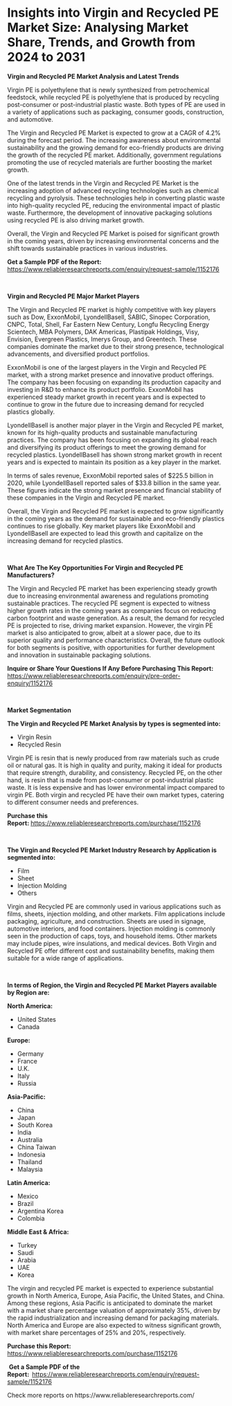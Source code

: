 <p><h1>Insights into Virgin and Recycled PE Market Size: Analysing Market Share, Trends, and Growth from 2024 to 2031</h1></p><p><strong>Virgin and Recycled PE Market Analysis and Latest Trends</strong></p>
<p><p>Virgin PE is polyethylene that is newly synthesized from petrochemical feedstock, while recycled PE is polyethylene that is produced by recycling post-consumer or post-industrial plastic waste. Both types of PE are used in a variety of applications such as packaging, consumer goods, construction, and automotive.</p><p>The Virgin and Recycled PE Market is expected to grow at a CAGR of 4.2% during the forecast period. The increasing awareness about environmental sustainability and the growing demand for eco-friendly products are driving the growth of the recycled PE market. Additionally, government regulations promoting the use of recycled materials are further boosting the market growth.</p><p>One of the latest trends in the Virgin and Recycled PE Market is the increasing adoption of advanced recycling technologies such as chemical recycling and pyrolysis. These technologies help in converting plastic waste into high-quality recycled PE, reducing the environmental impact of plastic waste. Furthermore, the development of innovative packaging solutions using recycled PE is also driving market growth.</p><p>Overall, the Virgin and Recycled PE Market is poised for significant growth in the coming years, driven by increasing environmental concerns and the shift towards sustainable practices in various industries.</p></p>
<p><strong>Get a Sample PDF of the Report:&nbsp;</strong> <a href="https://www.reliableresearchreports.com/enquiry/request-sample/1152176">https://www.reliableresearchreports.com/enquiry/request-sample/1152176</a></p>
<p>&nbsp;</p>
<p><strong>Virgin and Recycled PE Major Market Players</strong></p>
<p><p>The Virgin and Recycled PE market is highly competitive with key players such as Dow, ExxonMobil, LyondellBasell, SABIC, Sinopec Corporation, CNPC, Total, Shell, Far Eastern New Century, Longfu Recycling Energy Scientech, MBA Polymers, DAK Americas, Plastipak Holdings, Visy, Envision, Evergreen Plastics, Imerys Group, and Greentech. These companies dominate the market due to their strong presence, technological advancements, and diversified product portfolios.</p><p>ExxonMobil is one of the largest players in the Virgin and Recycled PE market, with a strong market presence and innovative product offerings. The company has been focusing on expanding its production capacity and investing in R&D to enhance its product portfolio. ExxonMobil has experienced steady market growth in recent years and is expected to continue to grow in the future due to increasing demand for recycled plastics globally.</p><p>LyondellBasell is another major player in the Virgin and Recycled PE market, known for its high-quality products and sustainable manufacturing practices. The company has been focusing on expanding its global reach and diversifying its product offerings to meet the growing demand for recycled plastics. LyondellBasell has shown strong market growth in recent years and is expected to maintain its position as a key player in the market.</p><p>In terms of sales revenue, ExxonMobil reported sales of $225.5 billion in 2020, while LyondellBasell reported sales of $33.8 billion in the same year. These figures indicate the strong market presence and financial stability of these companies in the Virgin and Recycled PE market.</p><p>Overall, the Virgin and Recycled PE market is expected to grow significantly in the coming years as the demand for sustainable and eco-friendly plastics continues to rise globally. Key market players like ExxonMobil and LyondellBasell are expected to lead this growth and capitalize on the increasing demand for recycled plastics.</p></p>
<p>&nbsp;</p>
<p><strong>What Are The Key Opportunities For Virgin and Recycled PE Manufacturers?</strong></p>
<p><p>The Virgin and Recycled PE market has been experiencing steady growth due to increasing environmental awareness and regulations promoting sustainable practices. The recycled PE segment is expected to witness higher growth rates in the coming years as companies focus on reducing carbon footprint and waste generation. As a result, the demand for recycled PE is projected to rise, driving market expansion. However, the virgin PE market is also anticipated to grow, albeit at a slower pace, due to its superior quality and performance characteristics. Overall, the future outlook for both segments is positive, with opportunities for further development and innovation in sustainable packaging solutions.</p></p>
<p><strong>Inquire or Share Your Questions If Any Before Purchasing This Report:</strong> <a href="https://www.reliableresearchreports.com/enquiry/pre-order-enquiry/1152176">https://www.reliableresearchreports.com/enquiry/pre-order-enquiry/1152176</a></p>
<p>&nbsp;</p>
<p><strong>Market Segmentation</strong></p>
<p><strong>The Virgin and Recycled PE Market Analysis by types is segmented into:</strong></p>
<p><ul><li>Virgin Resin</li><li>Recycled Resin</li></ul></p>
<p><p>Virgin PE is resin that is newly produced from raw materials such as crude oil or natural gas. It is high in quality and purity, making it ideal for products that require strength, durability, and consistency. Recycled PE, on the other hand, is resin that is made from post-consumer or post-industrial plastic waste. It is less expensive and has lower environmental impact compared to virgin PE. Both virgin and recycled PE have their own market types, catering to different consumer needs and preferences.</p></p>
<p><strong>Purchase this Report:&nbsp;</strong><a href="https://www.reliableresearchreports.com/purchase/1152176">https://www.reliableresearchreports.com/purchase/1152176</a></p>
<p>&nbsp;</p>
<p><strong>The Virgin and Recycled PE Market Industry Research by Application is segmented into:</strong></p>
<p><ul><li>Film</li><li>Sheet</li><li>Injection Molding</li><li>Others</li></ul></p>
<p><p>Virgin and Recycled PE are commonly used in various applications such as films, sheets, injection molding, and other markets. Film applications include packaging, agriculture, and construction. Sheets are used in signage, automotive interiors, and food containers. Injection molding is commonly seen in the production of caps, toys, and household items. Other markets may include pipes, wire insulations, and medical devices. Both Virgin and Recycled PE offer different cost and sustainability benefits, making them suitable for a wide range of applications.</p></p>
<p>&nbsp;</p>
<p><strong>In terms of Region, the Virgin and Recycled PE Market Players available by Region are:</strong></p>
<p>
    <p> <strong> North America: </strong>
        <ul>
            <li>United States</li>
            <li>Canada</li>
        </ul>
        </p> 
    <p> <strong> Europe: </strong>
        <ul>
            <li>Germany</li>
            <li>France</li>
            <li>U.K.</li>
            <li>Italy</li>
            <li>Russia</li>
        </ul>
        </p> 
    <p> <strong> Asia-Pacific: </strong>
        <ul>
            <li>China</li>
            <li>Japan</li>
            <li>South Korea</li>
            <li>India</li>
            <li>Australia</li>
            <li>China Taiwan</li>
            <li>Indonesia</li>
            <li>Thailand</li>
            <li>Malaysia</li>
        </ul>
        </p> 
    <p> <strong> Latin America: </strong>
        <ul>
            <li>Mexico</li>
            <li>Brazil</li>
            <li>Argentina Korea</li>
            <li>Colombia</li>
        </ul>
        </p> 
    <p> <strong> Middle East & Africa: </strong>
        <ul>
            <li>Turkey</li>
            <li>Saudi</li>
            <li>Arabia</li>
            <li>UAE</li>
            <li>Korea</li>
        </ul>
    </p>
    </p>
<p><p>The virgin and recycled PE market is expected to experience substantial growth in North America, Europe, Asia Pacific, the United States, and China. Among these regions, Asia Pacific is anticipated to dominate the market with a market share percentage valuation of approximately 35%, driven by the rapid industrialization and increasing demand for packaging materials. North America and Europe are also expected to witness significant growth, with market share percentages of 25% and 20%, respectively.</p></p>
<p><strong>Purchase this Report: </strong><a href="https://www.reliableresearchreports.com/purchase/1152176">https://www.reliableresearchreports.com/purchase/1152176</a></p>
<p>&nbsp;<strong>Get a Sample PDF of the Report:&nbsp;&nbsp;</strong><a href="https://www.reliableresearchreports.com/enquiry/request-sample/1152176">https://www.reliableresearchreports.com/enquiry/request-sample/1152176</a></p>
<p><strong></strong></p>
<p>Check more reports on https://www.reliableresearchreports.com/</p>